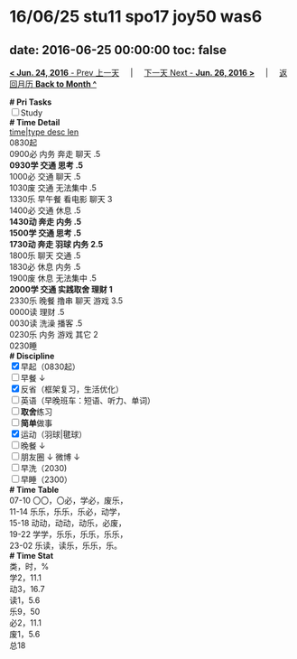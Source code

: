 # 16/06/25 stu11 spo17 joy50 was6

date: 2016-06-25 00:00:00
toc: false
---
[**< Jun. 24, 2016** - Prev 上一天](/lifelogs/2016/06/d24.html) &nbsp; &nbsp; | &nbsp; &nbsp; [下一天 Next - **Jun. 26, 2016 >**](/lifelogs/2016/06/d26.html) &nbsp; &nbsp; |  &nbsp; &nbsp; [返回月历 **Back to Month ^**](/lifelogs/2016/06/index.html)
<br/><div><b># Pri Tasks</b></div><div><input type="checkbox"/>Study</div><div><b># Time Detail</b></div><div><u>time|type desc len</u></div><div>0830起</div><div>0900必 内务 奔走 聊天 .5</div><div><b>0930学 交通 思考 .5</b></div><div>1000必 交通 聊天 .5</div><div>1030废 交通 无法集中 .5</div><div>1330乐 早午餐 看电影 聊天 3</div><div>1400必 交通 休息 .5</div><div><b>1430动 奔走 内务 .5</b></div><div><b>1500学 交通 思考 .5</b></div><div><b>1730动 奔走 羽球 内务 2.5</b></div><div>1800乐 聊天 交通 .5</div><div>1830必 休息 内务 .5</div><div>1900废 休息 无法集中 .5</div><div><b>2000学 交通 实践取舍 理财 1</b></div><div>2330乐 晚餐 撸串 聊天 游戏 3.5</div><div>0000读 理财 .5</div><div>0030读 洗澡 播客 .5</div><div>0230乐 内务 游戏 其它 2</div><div>0230睡</div><div><b># Discipline</b></div><div><input checked="true" type="checkbox"/>早起（0830起）</div><div><input type="checkbox"/>早餐 ↓</div><div><input checked="true" type="checkbox"/>反省（框架复习，生活优化）</div><div><input type="checkbox"/>英语（早晚班车：短语、听力、单词）</div><div><input type="checkbox"/><b>取舍</b>练习</div><div><input type="checkbox"/><b>简单</b>做事</div><div><input checked="true" type="checkbox"/>运动（羽球|毽球）</div><div><input type="checkbox"/>晚餐 ↓</div><div><b><input type="checkbox"/></b>朋友圈 ↓ 微博 ↓</div><div><input type="checkbox"/>早洗（2030)</div><div><input type="checkbox"/>早睡（2300）</div><div><b># Time Table</b></div><div>07-10 〇〇，〇必，学必，废乐，</div><div>11-14 乐乐，乐乐，乐必，动学，</div><div>15-18 动动，动动，动乐，必废，</div><div>19-22 学学，乐乐，乐乐，乐乐，</div><div>23-02 乐读，读乐，乐乐，乐。</div><div><b># Time Stat</b></div><div>类，时，%</div><div>学2，11.1</div><div>动3，16.7</div><div>读1，5.6</div><div>乐9，50</div><div>必2，11.1</div><div>废1，5.6</div><div>总18</div>

